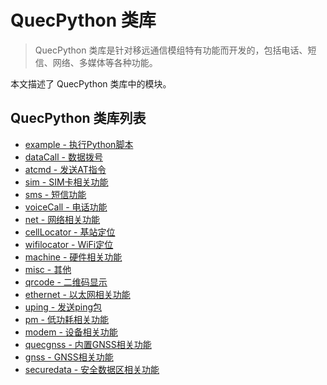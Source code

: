 # QuecPython 类库

> QuecPython 类库是针对移远通信模组特有功能而开发的，包括电话、短信、网络、多媒体等各种功能。

本文描述了 QuecPython 类库中的模块。

## QuecPython 类库列表

- [example - 执行Python脚本](./example.md)
- [dataCall - 数据拨号](./dataCall.md)
- [atcmd - 发送AT指令](./atcmd.md)
- [sim - SIM卡相关功能](./sim.md)
- [sms - 短信功能](./sms.md)
- [voiceCall - 电话功能](./voiceCall.md)
- [net - 网络相关功能](./net.md)
- [cellLocator - 基站定位](./cellLocator.md)
- [wifilocator - WiFi定位](./wifilocator.md)
- [machine - 硬件相关功能](./machine.md)
- [misc - 其他](./misc.md)
- [qrcode - 二维码显示](./qrcode.md)
- [ethernet - 以太网相关功能](./ethernet.md)
- [uping - 发送ping包](./uping.md)
- [pm - 低功耗相关功能](./pm.md)
- [modem - 设备相关功能](./modem.md)
- [quecgnss - 内置GNSS相关功能](./quecgnss.md)
- [gnss - GNSS相关功能](./gnss.md)
- [securedata - 安全数据区相关功能](./securedata.md)

<!--参考https://python.quectel.com/wiki/#/zh-cn/api/QuecPythonClasslib进行补充-->
